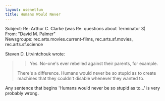 ```yaml
---   
layout: usenetfun   
title: Humans Would Never   
---   
```

   
   
Subject: Re: Arthur C. Clarke (was Re: questions about Terminator 3)   
From: &quot;David M. Palmer&quot;   
Newsgroups: rec.arts.movies.current-films, rec.arts.sf.movies, rec.arts.sf.science   
   
Steven D. Litvintchouk wrote:   
   
>> Yes. No-one's ever rebelled against their parents, for example.   
>   
> There's a difference.  Humans would never be so stupid as to create   
> machines that they couldn't disable whenever they wanted to.   
>   
Any sentence that begins 'Humans would never be so stupid as to...' is very probably wrong.   
   
   
   
